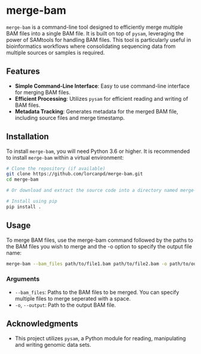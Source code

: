 # merge-bam

`merge-bam` is a command-line tool designed to efficiently merge multiple BAM files into a single BAM file. It is built on top of `pysam`, leveraging the power of SAMtools for handling BAM files. This tool is particularly useful in bioinformatics workflows where consolidating sequencing data from multiple sources or samples is required.

## Features

- **Simple Command-Line Interface**: Easy to use command-line interface for merging BAM files.
- **Efficient Processing**: Utilizes `pysam` for efficient reading and writing of BAM files.
- **Metadata Tracking**: Generates metadata for the merged BAM file, including source files and merge timestamp.

## Installation

To install `merge-bam`, you will need Python 3.6 or higher. It is recommended to install `merge-bam` within a virtual environment:

```bash
# Clone the repository (if available)
git clone https://github.com/lorcanpd/merge-bam.git
cd merge-bam

# Or download and extract the source code into a directory named merge-bam

# Install using pip
pip install .
```

## Usage
To merge BAM files, use the merge-bam command followed by the paths to the BAM files you wish to merge and the -o option to specify the output file name:

```bash
merge-bam --bam_files path/to/file1.bam path/to/file2.bam -o path/to/output.bam
```

### Arguments
- `--bam_files`: Paths to the BAM files to be merged. You can specify multiple files to merge seperated with a space.
- `-o`, `--output`: Path to the output BAM file.

## Acknowledgments
- This project utilizes `pysam`, a Python module for reading, manipulating and writing genomic data sets.

